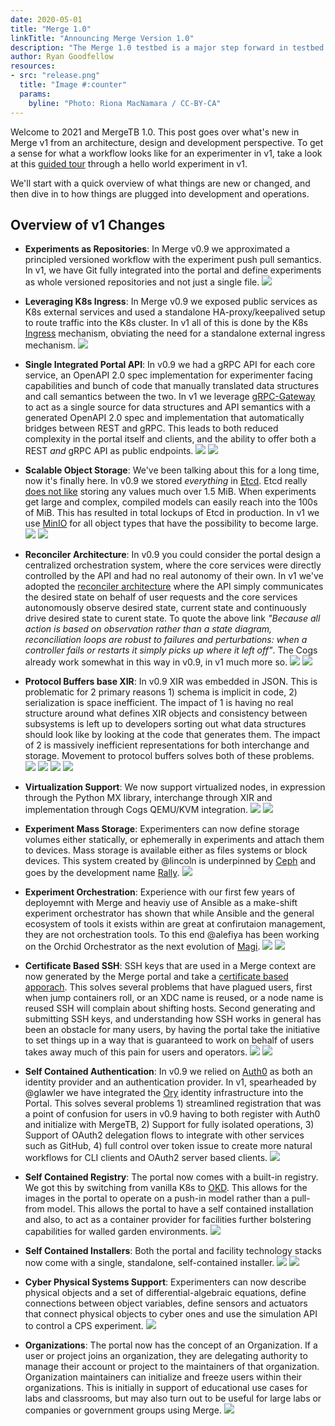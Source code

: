 ```yaml
---
date: 2020-05-01
title: "Merge 1.0"
linkTitle: "Announcing Merge Version 1.0"
description: "The Merge 1.0 testbed is a major step forward in testbed capabilities, stability and workflows."
author: Ryan Goodfellow
resources:
- src: "release.png"
  title: "Image #:counter"
  params:
    byline: "Photo: Riona MacNamara / CC-BY-CA"
---
```


Welcome to 2021 and MergeTB 1.0. This post goes over what's new in Merge v1 from an architecture, design and development perspective. To get a sense for what a workflow looks like for an experimenter in v1, take a look at this [guided tour](https://next.mergetb.org/docs/hello) through a hello world experiment in v1.

We'll start with a quick overview of what things are new or changed, and then dive in to how things are plugged into development and operations.

## Overview of v1 Changes

- **Experiments as Repositories**: In Merge v0.9 we approximated a principled versioned workflow with the experiment push pull semantics. In v1, we have Git fully integrated into the portal and define experiments as whole versioned repositories and not just a single file. 
![](https://img.shields.io/static/v1?label=Portal&message=New&nbsp;Capability&color=brightgreen)

- **Leveraging K8s Ingress**: In Merge v0.9 we exposed public services as K8s external services and used a standalone HA-proxy/keepalived setup to route traffic into the K8s cluster. In v1 all of this is done by the K8s [Ingress](https://kubernetes.io/docs/concepts/services-networking/ingress/) mechanism, obviating the need for a standalone external ingress mechanism.
![](https://img.shields.io/static/v1?label=Portal&message=Complexity&nbsp;Reduction&color=orange)

- **Single Integrated Portal API**: In v0.9 we had a gRPC API for each core service, an OpenAPI 2.0 spec implementation for experimenter facing capabilities and bunch of code that manually translated data structures and call semantics between the two. In v1 we leverage [gRPC-Gateway](https://github.com/grpc-ecosystem/grpc-gateway) to act as a single source for data structures and API semantics with a generated OpenAPI 2.0 spec and implementation that automatically bridges between REST and gRPC. This leads to both reduced complexity in the portal itself and clients, and the ability to offer both a REST _and_ gRPC API as public endpoints.
![](https://img.shields.io/static/v1?label=Portal&message=Complexity&nbsp;Reduction&color=orange) ![](https://img.shields.io/static/v1?label=Portal&message=New&nbsp;Capability&color=brightgreen)

- **Scalable Object Storage**: We've been talking about this for a long time, now it's finally here. In v0.9 we stored _everything_ in [Etcd](https://etcd.io/). Etcd really [does not like](https://etcd.io/docs/v3.3.12/dev-guide/limit/#:~:text=etcd%20is%20designed%20to%20handle,any%20request%20is%201.5%20MiB.) storing any values much over 1.5 MiB. When experiments get large and complex, compiled models can easily reach into the 100s of MiB. This has resulted in total lockups of Etcd in production. In v1 we use [MinIO](https://min.io/) for all object types that have the possibility to become large.
![](https://img.shields.io/static/v1?label=Portal&message=Scalability&color=blue) ![](https://img.shields.io/static/v1?label=Facility&message=Scalability&color=blue)

- **Reconciler Architecture**: In v0.9 you could consider the portal design a centralized orchestration system, where the core services were directly controlled by the API and had no real autonomy of their own. In v1 we've adopted the [reconciler architecture](https://queue.acm.org/detail.cfm?id=2898444) where the API simply communicates the desired state on behalf of user requests and the core services autonomously observe desired state, current state and continuously drive desired state to curent state. To quote the above link _"Because all action is based on observation rather than a state diagram, reconciliation loops are robust to failures and perturbations: when a controller fails or restarts it simply picks up where it left off"_. The Cogs already work somewhat in this way in v0.9, in v1 much more so.
![](https://img.shields.io/static/v1?label=Portal&message=Scalability&color=blue) ![](https://img.shields.io/static/v1?label=Portal&message=Reliability&color=purple)

- **Protocol Buffers base XIR**: In v0.9 XIR was embedded in JSON. This is problematic for 2 primary reasons 1) schema is implicit in code, 2) serialization is space inefficient. The impact of 1 is having no real structure around what defines XIR objects and consistency between subsystems is left up to developers sorting out what data structures should look like by looking at the code that generates them. The impact of 2 is massively inefficient representations for both interchange and storage. Movement to protocol buffers solves both of these problems.
![](https://img.shields.io/static/v1?label=Portal&message=Complexity&nbsp;Reduction&color=orange) ![](https://img.shields.io/static/v1?label=Facility&message=Complexity&nbsp;Reduction&color=orange) ![](https://img.shields.io/static/v1?label=Portal&message=Scalability&color=blue) ![](https://img.shields.io/static/v1?label=Site&message=Scalability&color=blue)

- **Virtualization Support**: We now support virtualized nodes, in expression through the Python MX library, interchange through XIR and implementation through Cogs QEMU/KVM integration.
![](https://img.shields.io/static/v1?label=Experimentation&message=New&nbsp;Capability&color=brightgreen) ![](https://img.shields.io/static/v1?label=Experimentation&message=Scalability&color=blue)

- **Experiment Mass Storage**: Experimenters can now define storage volumes either statically, or ephemerally in experiments and attach them to devices. Mass storage is available either as files systems or block devices. This system created by @lincoln  is underpinned by [Ceph](https://ceph.io/ceph-storage/) and goes by the development name [Rally](https://gitlab.com/mergetb/tech/rally).
![](https://img.shields.io/static/v1?label=Experimentation&message=New&nbsp;Capability&color=brightgreen)

- **Experiment Orchestration**: Experience with our first few years of deployemnt with Merge and heaviy use of Ansible as a make-shift experiment orchestrator has shown that while Ansible and the general ecosystem of tools it exists within are great at confirutaion management, they are not orchestration tools. To this end @alefiya has been working on the Orchid Orchestrator as the next evolution of [Magi](https://montage.deterlab.net/magi/index.html).
![](https://img.shields.io/static/v1?label=Experimentation&message=New&nbsp;Capability&color=brightgreen)  ![](https://img.shields.io/static/v1?label=Experimentation&message=Scalability&color=blue)

- **Certificate Based SSH**: SSH keys that are used in a Merge context are now generated by the Merge portal and take a [certificate based apporach](https://smallstep.com/blog/use-ssh-certificates/). This solves several problems that have plagued users, first when jump containers roll, or an XDC name is reused, or a node name is reused SSH will complain about shifting hosts. Second generating and submitting SSH keys, and understanding how SSH works in general has been an obstacle for many users, by having the portal take the initiative to set things up in a way that is guaranteed to work on behalf of users takes away much of this pain for users and operators.
![](https://img.shields.io/static/v1?label=Experimentation&message=New&nbsp;Capability&color=brightgreen) ![](https://img.shields.io/static/v1?label=Experimentation&message=Complexity&nbsp;Reduction&color=orange)

- **Self Contained Authentication**: In v0.9 we relied on [Auth0](https://auth0.com/) as both an identity provider and an authentication provider. In v1, spearheaded by @glawler  we have integrated the [Ory](https://www.ory.sh/) identity infrastructure into the Portal. This solves several problems 1) streamlined registration that was a point of confusion for users in v0.9 having to both register with Auth0 and initialize with MergeTB, 2) Support for fully isolated operations, 3) Support of OAuth2 delegation flows to integrate with other services such as GitHub, 4) full control over token issue to create more natural workflows for CLI clients and OAuth2 server based clients.
![](https://img.shields.io/static/v1?label=Portal&message=New&nbsp;Capability&color=brightgreen)

- **Self Contained Registry**: The portal now comes with a built-in registry. We got this by switching from vanilla K8s to [OKD](https://www.okd.io/). This allows for the images in the portal to operate on a push-in model rather than a pull-from model. This allows the portal to have a self contained installation and also, to act as a container provider for facilities further bolstering capabilities for walled garden environments.
![](https://img.shields.io/static/v1?label=Portal&message=New&nbsp;Capability&color=brightgreen)

- **Self Contained Installers**: Both the portal and facility technology stacks now come with a single, standalone, self-contained installer.
![](https://img.shields.io/static/v1?label=Portal&message=New&nbsp;Capability&color=brightgreen) ![](https://img.shields.io/static/v1?label=Facility&message=New&nbsp;Capability&color=brightgreen)

- **Cyber Physical Systems Support**: Experimenters can now describe physical objects and a set of differential-algebraic equations, define connections between object variables, define sensors and actuators that connect physical objects to cyber ones and use the simulation API to control a CPS experiment.
![](https://img.shields.io/static/v1?label=Experimentation&message=New&nbsp;Capability&color=brightgreen)

- **Organizations**: The portal now has the concept of an Organization. If a user or project joins an organization, they are delegating authority to manage their account or project to the maintainers of that organization. Organization maintainers can initialize and freeze users within their organizations. This is initially in support of educational use cases for labs and classrooms, but may also turn out to be useful for large labs or companies or government groups using Merge.
![](https://img.shields.io/static/v1?label=Portal&message=New&nbsp;Capability&color=brightgreen)

